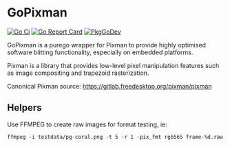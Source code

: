 # GoPixman

[![Go Ci](https://github.com/AndreRenaud/GoPixman/actions/workflows/go.yml/badge.svg)](https://github.com/AndreRenaud/GoPixman/actions/workflows/go.yml)
[![Go Report Card](https://goreportcard.com/badge/github.com/AndreRenaud/GoPixman)](https://goreportcard.com/report/github.com/AndreRenaud/GoPixman)
[![PkgGoDev](https://pkg.go.dev/badge/github.com/AndreRenaud/GoPixman)](https://pkg.go.dev/github.com/AndreRenaud/GoPixman)


GoPixman is a purego wrapper for Pixman to provide highly optimised software blitting functionality, especially on embedded platforms.

Pixman is a library that provides low-level pixel manipulation features such as image compositing and trapezoid rasterization.

Canonical Pixman source: https://gitlab.freedesktop.org/pixman/pixman

## Helpers
Use FFMPEG to create raw images for format testing, ie:
```
ffmpeg -i testdata/pg-coral.png -t 5 -r 1 -pix_fmt rgb565 frame-%d.raw
```